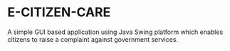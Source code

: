 # E-CITIZEN-CARE
A simple GUI based application using Java Swing platform which enables citizens to raise a complaint against government services.
